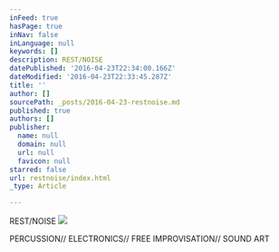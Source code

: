 ```yaml
---
inFeed: true
hasPage: true
inNav: false
inLanguage: null
keywords: []
description: REST/NOISE
datePublished: '2016-04-23T22:34:00.166Z'
dateModified: '2016-04-23T22:33:45.287Z'
title: ''
author: []
sourcePath: _posts/2016-04-23-restnoise.md
published: true
authors: []
publisher:
  name: null
  domain: null
  url: null
  favicon: null
starred: false
url: restnoise/index.html
_type: Article

---
```

REST/NOISE
![](https://the-grid-user-content.s3-us-west-2.amazonaws.com/09117c77-36b2-4e0b-b8ef-089fa3d50307.jpg)

PERCUSSION// ELECTRONICS// FREE IMPROVISATION// SOUND ART